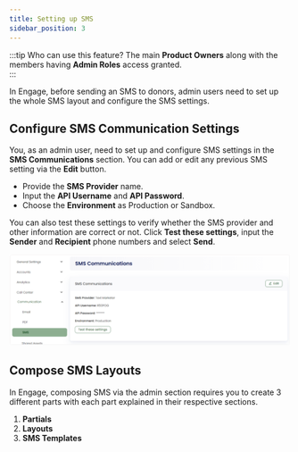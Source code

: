 ```yaml
---
title: Setting up SMS
sidebar_position: 3
---
```


:::tip Who can use this feature?
The main **Product Owners** along with the members having **Admin Roles** access granted.  
:::

In Engage, before sending an SMS to donors, admin users need to set up the whole SMS layout and configure the SMS settings. 

## Configure SMS Communication Settings

You, as an admin user, need to set up and configure SMS settings in the **SMS Communications** section. You can add or edit any previous SMS setting via the **Edit** button. 

- Provide the **SMS Provider** name.
- Input the **API Username** and **API Password**.
- Choose the **Environment** as Production or Sandbox. 

You can also test these settings to verify whether the SMS provider and other information are correct or not. Click **Test these settings**, input the **Sender** and **Recipient** phone numbers and select **Send**. 

![Configure SMS settings](./configure-sms-settings.png)

## Compose SMS Layouts

In Engage, composing SMS via the admin section requires you to create 3 different parts with each part explained in their respective sections.

1. **Partials**
2. **Layouts**
3. **SMS Templates**